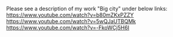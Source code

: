 Please see a description of my work "Big city" under below links:
https://www.youtube.com/watch?v=b80mZKxPZZY <br>
https://www.youtube.com/watch?v=5wQJaUTBQMk <br>
https://www.youtube.com/watch?v=-FkoWCj5H6I

